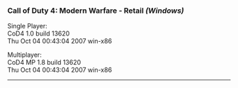 ### Call of Duty 4: Modern Warfare - Retail _(Windows)_
Single Player:  
CoD4 1.0 build 13620  
Thu Oct 04 00:43:04 2007 win-x86  

Multiplayer:  
CoD4 MP 1.8 build 13620  
Thu Oct 04 00:43:04 2007 win-x86  

---
